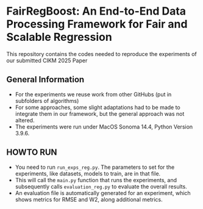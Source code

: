 # FairRegBoost: An End-to-End Data Processing Framework for Fair and Scalable Regression

This repository contains the codes needed to reproduce the experiments of our submitted CIKM 2025 Paper

## General Information

- For the experiments we reuse work from other GitHubs (put in subfolders of algorithms)<br />
- For some approaches, some slight adaptations had to be made to integrate them in our framework, but the general approach was not altered.<br />
- The experiments were run under MacOS Sonoma 14.4, Python Version 3.9.6.

## HOWTO RUN

- You need to run `run_exps_reg.py`. The parameters to set for the experiments, like datasets, models to train, are in that file.<br />
- This will call the `main.py` function that runs the experiments, and subsequently calls `evaluation_reg.py` to evaluate the overall results.<br />
- An evaluation file is automatically generated for an experiment, which shows metrics for RMSE and W2, along additional metrics.

